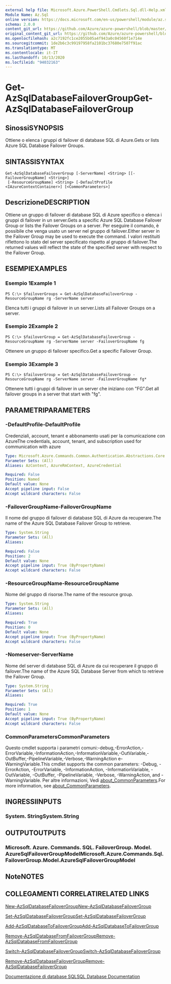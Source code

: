 ```yaml
---
external help file: Microsoft.Azure.PowerShell.Cmdlets.Sql.dll-Help.xml
Module Name: Az.Sql
online version: https://docs.microsoft.com/en-us/powershell/module/az.sql/get-azsqldatabasefailovergroup
schema: 2.0.0
content_git_url: https://github.com/Azure/azure-powershell/blob/master/src/Sql/Sql/help/Get-AzSqlDatabaseFailoverGroup.md
original_content_git_url: https://github.com/Azure/azure-powershell/blob/master/src/Sql/Sql/help/Get-AzSqlDatabaseFailoverGroup.md
ms.openlocfilehash: a2c7192fc1ce2055b05a4f943a0c04560f1e714e
ms.sourcegitcommit: 1de2b6c3c99197958fa2101bc37680e7507f91ac
ms.translationtype: MT
ms.contentlocale: it-IT
ms.lasthandoff: 10/13/2020
ms.locfileid: "94032163"
---
```

# <span data-ttu-id="d74b8-101">Get-AzSqlDatabaseFailoverGroup</span><span class="sxs-lookup"><span data-stu-id="d74b8-101">Get-AzSqlDatabaseFailoverGroup</span></span>

## <span data-ttu-id="d74b8-102">Sinossi</span><span class="sxs-lookup"><span data-stu-id="d74b8-102">SYNOPSIS</span></span>
<span data-ttu-id="d74b8-103">Ottiene o elenca i gruppi di failover di database SQL di Azure.</span><span class="sxs-lookup"><span data-stu-id="d74b8-103">Gets or lists Azure SQL Database Failover Groups.</span></span>

## <span data-ttu-id="d74b8-104">SINTASSI</span><span class="sxs-lookup"><span data-stu-id="d74b8-104">SYNTAX</span></span>

```
Get-AzSqlDatabaseFailoverGroup [-ServerName] <String> [[-FailoverGroupName] <String>]
 [-ResourceGroupName] <String> [-DefaultProfile <IAzureContextContainer>] [<CommonParameters>]
```

## <span data-ttu-id="d74b8-105">Descrizione</span><span class="sxs-lookup"><span data-stu-id="d74b8-105">DESCRIPTION</span></span>
<span data-ttu-id="d74b8-106">Ottiene un gruppo di failover di database SQL di Azure specifico o elenca i gruppi di failover in un server.</span><span class="sxs-lookup"><span data-stu-id="d74b8-106">Gets a specific Azure SQL Database Failover Group or lists the Failover Groups on a server.</span></span>
<span data-ttu-id="d74b8-107">Per eseguire il comando, è possibile che venga usato un server nel gruppo di failover.</span><span class="sxs-lookup"><span data-stu-id="d74b8-107">Either server in the Failover Group may be used to execute the command.</span></span> <span data-ttu-id="d74b8-108">I valori restituiti riflettono lo stato del server specificato rispetto al gruppo di failover.</span><span class="sxs-lookup"><span data-stu-id="d74b8-108">The returned values will reflect the state of the specified server with respect to the Failover Group.</span></span>

## <span data-ttu-id="d74b8-109">ESEMPI</span><span class="sxs-lookup"><span data-stu-id="d74b8-109">EXAMPLES</span></span>

### <span data-ttu-id="d74b8-110">Esempio 1</span><span class="sxs-lookup"><span data-stu-id="d74b8-110">Example 1</span></span>
```
PS C:\> $failoverGroups = Get-AzSqlDatabaseFailoverGroup -ResourceGroupName rg -ServerName server
```

<span data-ttu-id="d74b8-111">Elenca tutti i gruppi di failover in un server.</span><span class="sxs-lookup"><span data-stu-id="d74b8-111">Lists all Failover Groups on a server.</span></span>

### <span data-ttu-id="d74b8-112">Esempio 2</span><span class="sxs-lookup"><span data-stu-id="d74b8-112">Example 2</span></span>
```
PS C:\> $failoverGroup = Get-AzSqlDatabaseFailoverGroup -ResourceGroupName rg -ServerName server -FailoverGroupName fg
```

<span data-ttu-id="d74b8-113">Ottenere un gruppo di failover specifico.</span><span class="sxs-lookup"><span data-stu-id="d74b8-113">Get a specific Failover Group.</span></span>

### <span data-ttu-id="d74b8-114">Esempio 3</span><span class="sxs-lookup"><span data-stu-id="d74b8-114">Example 3</span></span>
```
PS C:\> $failoverGroup = Get-AzSqlDatabaseFailoverGroup -ResourceGroupName rg -ServerName server -FailoverGroupName fg*
```

<span data-ttu-id="d74b8-115">Ottenere tutti i gruppi di failover in un server che iniziano con "FG".</span><span class="sxs-lookup"><span data-stu-id="d74b8-115">Get all failover groups in a server that start with "fg".</span></span>

## <span data-ttu-id="d74b8-116">PARAMETRI</span><span class="sxs-lookup"><span data-stu-id="d74b8-116">PARAMETERS</span></span>

### <span data-ttu-id="d74b8-117">-DefaultProfile</span><span class="sxs-lookup"><span data-stu-id="d74b8-117">-DefaultProfile</span></span>
<span data-ttu-id="d74b8-118">Credenziali, account, tenant e abbonamento usati per la comunicazione con Azure</span><span class="sxs-lookup"><span data-stu-id="d74b8-118">The credentials, account, tenant, and subscription used for communication with azure</span></span>

```yaml
Type: Microsoft.Azure.Commands.Common.Authentication.Abstractions.Core.IAzureContextContainer
Parameter Sets: (All)
Aliases: AzContext, AzureRmContext, AzureCredential

Required: False
Position: Named
Default value: None
Accept pipeline input: False
Accept wildcard characters: False
```

### <span data-ttu-id="d74b8-119">-FailoverGroupName</span><span class="sxs-lookup"><span data-stu-id="d74b8-119">-FailoverGroupName</span></span>
<span data-ttu-id="d74b8-120">Il nome del gruppo di failover di database SQL di Azure da recuperare.</span><span class="sxs-lookup"><span data-stu-id="d74b8-120">The name of the Azure SQL Database Failover Group to retrieve.</span></span>

```yaml
Type: System.String
Parameter Sets: (All)
Aliases:

Required: False
Position: 2
Default value: None
Accept pipeline input: True (ByPropertyName)
Accept wildcard characters: False
```

### <span data-ttu-id="d74b8-121">-ResourceGroupName</span><span class="sxs-lookup"><span data-stu-id="d74b8-121">-ResourceGroupName</span></span>
<span data-ttu-id="d74b8-122">Nome del gruppo di risorse.</span><span class="sxs-lookup"><span data-stu-id="d74b8-122">The name of the resource group.</span></span>

```yaml
Type: System.String
Parameter Sets: (All)
Aliases:

Required: True
Position: 0
Default value: None
Accept pipeline input: True (ByPropertyName)
Accept wildcard characters: False
```

### <span data-ttu-id="d74b8-123">-Nomeserver</span><span class="sxs-lookup"><span data-stu-id="d74b8-123">-ServerName</span></span>
<span data-ttu-id="d74b8-124">Nome del server di database SQL di Azure da cui recuperare il gruppo di failover.</span><span class="sxs-lookup"><span data-stu-id="d74b8-124">The name of the Azure SQL Database Server from which to retrieve the Failover Group.</span></span>

```yaml
Type: System.String
Parameter Sets: (All)
Aliases:

Required: True
Position: 1
Default value: None
Accept pipeline input: True (ByPropertyName)
Accept wildcard characters: False
```

### <span data-ttu-id="d74b8-125">CommonParameters</span><span class="sxs-lookup"><span data-stu-id="d74b8-125">CommonParameters</span></span>
<span data-ttu-id="d74b8-126">Questo cmdlet supporta i parametri comuni:-debug,-ErrorAction,-ErrorVariable,-InformationAction,-InformationVariable,-OutVariable,-OutBuffer,-PipelineVariable,-Verbose,-WarningAction e-WarningVariable.</span><span class="sxs-lookup"><span data-stu-id="d74b8-126">This cmdlet supports the common parameters: -Debug, -ErrorAction, -ErrorVariable, -InformationAction, -InformationVariable, -OutVariable, -OutBuffer, -PipelineVariable, -Verbose, -WarningAction, and -WarningVariable.</span></span> <span data-ttu-id="d74b8-127">Per altre informazioni, Vedi [about_CommonParameters](http://go.microsoft.com/fwlink/?LinkID=113216).</span><span class="sxs-lookup"><span data-stu-id="d74b8-127">For more information, see [about_CommonParameters](http://go.microsoft.com/fwlink/?LinkID=113216).</span></span>

## <span data-ttu-id="d74b8-128">INGRESSI</span><span class="sxs-lookup"><span data-stu-id="d74b8-128">INPUTS</span></span>

### <span data-ttu-id="d74b8-129">System. String</span><span class="sxs-lookup"><span data-stu-id="d74b8-129">System.String</span></span>

## <span data-ttu-id="d74b8-130">OUTPUT</span><span class="sxs-lookup"><span data-stu-id="d74b8-130">OUTPUTS</span></span>

### <span data-ttu-id="d74b8-131">Microsoft. Azure. Commands. SQL. FailoverGroup. Model. AzureSqlFailoverGroupModel</span><span class="sxs-lookup"><span data-stu-id="d74b8-131">Microsoft.Azure.Commands.Sql.FailoverGroup.Model.AzureSqlFailoverGroupModel</span></span>

## <span data-ttu-id="d74b8-132">Note</span><span class="sxs-lookup"><span data-stu-id="d74b8-132">NOTES</span></span>

## <span data-ttu-id="d74b8-133">COLLEGAMENTI CORRELATI</span><span class="sxs-lookup"><span data-stu-id="d74b8-133">RELATED LINKS</span></span>

[<span data-ttu-id="d74b8-134">New-AzSqlDatabaseFailoverGroup</span><span class="sxs-lookup"><span data-stu-id="d74b8-134">New-AzSqlDatabaseFailoverGroup</span></span>](./New-AzSqlDatabaseFailoverGroup.md)

[<span data-ttu-id="d74b8-135">Set-AzSqlDatabaseFailoverGroup</span><span class="sxs-lookup"><span data-stu-id="d74b8-135">Set-AzSqlDatabaseFailoverGroup</span></span>](./Set-AzSqlDatabaseFailoverGroup.md)

[<span data-ttu-id="d74b8-136">Add-AzSqlDatabaseToFailoverGroup</span><span class="sxs-lookup"><span data-stu-id="d74b8-136">Add-AzSqlDatabaseToFailoverGroup</span></span>](./Add-AzSqlDatabaseToFailoverGroup.md)

[<span data-ttu-id="d74b8-137">Remove-AzSqlDatabaseFromFailoverGroup</span><span class="sxs-lookup"><span data-stu-id="d74b8-137">Remove-AzSqlDatabaseFromFailoverGroup</span></span>](./Remove-AzSqlDatabaseFromFailoverGroup.md)

[<span data-ttu-id="d74b8-138">Switch-AzSqlDatabaseFailoverGroup</span><span class="sxs-lookup"><span data-stu-id="d74b8-138">Switch-AzSqlDatabaseFailoverGroup</span></span>](./Switch-AzSqlDatabaseFailoverGroup.md)

[<span data-ttu-id="d74b8-139">Remove-AzSqlDatabaseFailoverGroup</span><span class="sxs-lookup"><span data-stu-id="d74b8-139">Remove-AzSqlDatabaseFailoverGroup</span></span>](./Remove-AzSqlDatabaseFailoverGroup.md)

[<span data-ttu-id="d74b8-140">Documentazione di database SQL</span><span class="sxs-lookup"><span data-stu-id="d74b8-140">SQL Database Documentation</span></span>](https://docs.microsoft.com/azure/sql-database/)
